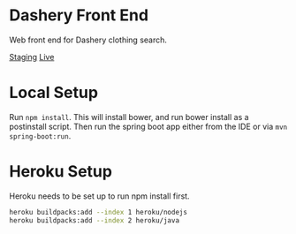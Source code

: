 # Dashery Front End
Web front end for Dashery clothing search.

[Staging](https://dashery-front-end-staging.herokuapp.com/)
[Live](http://www.dashery.co.uk)

# Local Setup

Run `npm install`.  This will install bower, and run bower install as a postinstall script.  Then run the spring boot app either from the IDE or via `mvn spring-boot:run`.

# Heroku Setup

Heroku needs to be set up to run npm install first.

```bash
heroku buildpacks:add --index 1 heroku/nodejs
heroku buildpacks:add --index 2 heroku/java
```
